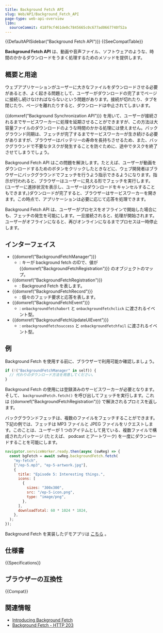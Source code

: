 ```yaml
---
title: Background Fetch API
slug: Web/API/Background_Fetch_API
page-type: web-api-overview
l10n:
  sourceCommit: 418f9cf461de0c7845665c0c677ad0667740f52a
---
```


{{DefaultAPISidebar("Background Fetch API")}} {{SeeCompatTable}}

**Background Fetch API** は、動画や音声ファイル、ソフトウェアのような、時間のかかるダウンロードをうまく処理するためのメソッドを提供します。

## 概要と用途

ウェブアプリケーションがユーザーに大きなファイルをダウンロードさせる必要があるとき、よく起きる問題として、ユーザーがダウンロードの完了までページに接続し続けなければならないという問題があります。接続が切れたり、タブを閉じたり、ページを離れたりすると、ダウンロードは中止されてしまいます。

{{domxref("Background Synchronization API")}} を用いて、ユーザーが接続されるまでサービスワーカーに処理を延期させることができますが、この方法は大容量ファイルのダウンロードのような時間のかかる処理には使えません。バックグラウンド同期は、フェッチが完了するまでサービスワーカーが生き続ける必要がありますが、ブラウザーはバッテリーの寿命を長持ちさせるため、また、バックグラウンドで不要なタスクが発生することを防ぐために、途中でタスクを終了させてしまうでしょう。

Background Fetch API はこの問題を解決します。たとえば、ユーザーが動画をダウンロードするためのボタンをクリックしたときなどに、ウェブ開発者はブラウザーにバックグラウンドでフェッチを行うよう指示できるようになります。指示が行われると、ブラウザーはユーザーに見える形でフェッチを実行します。(ユーザーに進捗状況を表示し、ユーザーはダウンロードをキャンセルすることもできます。)ダウンロードが完了すると、ブラウザーはサービスワーカーを開きます。この時点で、アプリケーションは必要に応じて応答を処理できます。

Background Fetch API は、ユーザーがプロセスをオフラインで開始した場合にも、フェッチの発生を可能にします。一旦接続されると、処理が開始されます。ユーザーがオフラインになると、再びオンラインになるまでプロセスは一時停止します。

## インターフェイス

- {{domxref("BackgroundFetchManager")}}
  - : キーが background fetch のIDで、値が {{domxref("BackgroundFetchRegistration")}} のオブジェクトのマップ。
- {{domxref("BackgroundFetchRegistration")}}
  - : Background Fetch を表します。
- {{domxref("BackgroundFetchRecord")}}
  - : 個々のフェッチ要求と応答を表します。
- {{domxref("BackgroundFetchEvent")}}
  - : `onbackgroundfetchabort` と `onbackgroundfetchclick` に渡されるイベント型。
- {{domxref("BackgroundFetchUpdateUIEvent")}}
  - : `onbackgroundfetchsuccess` と `onbackgroundfetchfail` に渡されるイベント型。

## 例

Background Fetch を使用する前に、ブラウザーで利用可能か確認しましょう。

```js
if (!("BackgroundFetchManager" in self)) {
  // 代わりのダウンロード方法を用意してください。
}
```

Background Fetch の使用には登録済みのサービスワーカーが必要となります。そして、 `backgroundFetch.fetch()` を呼び出してフェッチを実行します。これは {{domxref("BackgroundFetchRegistration")}} で解決されるプロミスを返します。

バックグラウンドフェッチは、複数のファイルをフェッチすることができます。下記の例では、フェッチは MP3 ファイルと JPEG ファイルをリクエストします。このことは、ユーザーが 1 つのアイテムとして見ている、複数ファイルで構成されたパッケージ (たとえば、 podcast とアートワーク) を一度にダウンロードすることを可能にします。

```js
navigator.serviceWorker.ready.then(async (swReg) => {
  const bgFetch = await swReg.backgroundFetch.fetch(
    "my-fetch",
    ["/ep-5.mp3", "ep-5-artwork.jpg"],
    {
      title: "Episode 5: Interesting things.",
      icons: [
        {
          sizes: "300x300",
          src: "/ep-5-icon.png",
          type: "image/png",
        },
      ],
      downloadTotal: 60 * 1024 * 1024,
    },
  );
});
```

Background Fetch を実装したデモアプリは [こちら](https://glitch.com/edit/#!/bgfetch-http203?path=public%2Fclient.js%3A191%3A45) 。

## 仕様書

{{Specifications}}

## ブラウザーの互換性

{{Compat}}

## 関連情報

- [Introducing Background Fetch](https://developer.chrome.com/blog/background-fetch/)
- [Background Fetch - HTTP 203](https://www.youtube.com/watch?v=cElAoxhQz6w)
